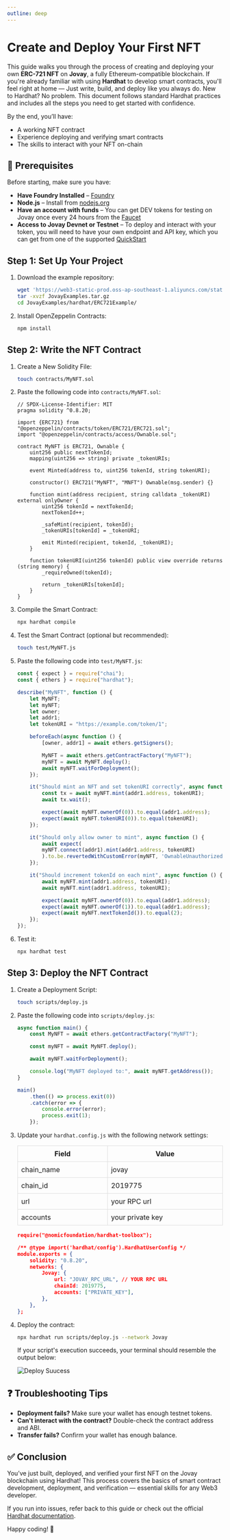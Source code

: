 ```yaml
---
outline: deep
---
```


# Create and Deploy Your First NFT
This guide walks you through the process of creating and deploying your own **ERC-721 NFT** on **Jovay**, a fully Ethereum-compatible blockchain. If you're already familiar with using **Hardhat** to develop smart contracts, you'll feel right at home — Just write, build, and deploy like you always do. New to Hardhat? No problem. This document follows standard Hardhat practices and includes all the steps you need to get started with confidence.

By the end, you’ll have:
- A working NFT contract
- Experience deploying and verifying smart contracts
- The skills to interact with your NFT on-chain

## 🧰 Prerequisites

Before starting, make sure you have:
- **Have Foundry Installed** – [Foundry](https://book.getfoundry.sh/getting-started/installation)
- **Node.js** – Install from [nodejs.org](https://nodejs.org/)
- **Have an account with funds** – You can get DEV tokens for testing on Jovay once every 24 hours from the [Faucet](https://zan.top/faucet/jovay)
- **Access to Jovay Devnet or Testnet** – To deploy and interact with your token, you will need to have your own endpoint and API key, which you can get from one of the supported [QuickStart](./developer-quickstart.md)

## Step 1: Set Up Your Project
1. Download the example repository:
    ```bash
    wget 'https://web3-static-prod.oss-ap-southeast-1.aliyuncs.com/static/Jovay/JovayExamples.tar.gz'
    tar -xvzf JovayExamples.tar.gz
    cd JovayExamples/hardhat/ERC721Example/
    ```
2. Install OpenZeppelin Contracts:
    ```bash
    npm install
    ```

## Step 2: Write the NFT Contract
1. Create a New Solidity File:
    ```bash
    touch contracts/MyNFT.sol
    ```

2. Paste the following code into `contracts/MyNFT.sol`:
    ```solidity
    // SPDX-License-Identifier: MIT
    pragma solidity ^0.8.20;

    import {ERC721} from "@openzeppelin/contracts/token/ERC721/ERC721.sol";
    import "@openzeppelin/contracts/access/Ownable.sol";

    contract MyNFT is ERC721, Ownable {
        uint256 public nextTokenId;
        mapping(uint256 => string) private _tokenURIs;

        event Minted(address to, uint256 tokenId, string tokenURI);

        constructor() ERC721("MyNFT", "MNFT") Ownable(msg.sender) {}

        function mint(address recipient, string calldata _tokenURI) external onlyOwner {
            uint256 tokenId = nextTokenId;
            nextTokenId++;

            _safeMint(recipient, tokenId);
            _tokenURIs[tokenId] = _tokenURI;

            emit Minted(recipient, tokenId, _tokenURI);
        }

        function tokenURI(uint256 tokenId) public view override returns (string memory) {
            _requireOwned(tokenId);

            return _tokenURIs[tokenId];
        }
    }
    ```

3. Compile the Smart Contract:
    ```bash
    npx hardhat compile
    ```
4. Test the Smart Contract (optional but recommended):
    ```bash
    touch test/MyNFT.js
    ```

5. Paste the following code into `test/MyNFT.js`:
    ```js
    const { expect } = require("chai");
    const { ethers } = require("hardhat");

    describe("MyNFT", function () {
        let MyNFT;
        let myNFT;
        let owner;
        let addr1;
        let tokenURI = "https://example.com/token/1";

        beforeEach(async function () {
            [owner, addr1] = await ethers.getSigners();

            MyNFT = await ethers.getContractFactory("MyNFT");
            myNFT = await MyNFT.deploy();
            await myNFT.waitForDeployment();
        });

        it("Should mint an NFT and set tokenURI correctly", async function () {
            const tx = await myNFT.mint(addr1.address, tokenURI);
            await tx.wait();

            expect(await myNFT.ownerOf(0)).to.equal(addr1.address);
            expect(await myNFT.tokenURI(0)).to.equal(tokenURI);
        });

        it("Should only allow owner to mint", async function () {
            await expect(
            myNFT.connect(addr1).mint(addr1.address, tokenURI)
            ).to.be.revertedWithCustomError(myNFT, 'OwnableUnauthorizedAccount');
        });

        it("Should increment tokenId on each mint", async function () {
            await myNFT.mint(addr1.address, tokenURI);
            await myNFT.mint(addr1.address, tokenURI);

            expect(await myNFT.ownerOf(0)).to.equal(addr1.address);
            expect(await myNFT.ownerOf(1)).to.equal(addr1.address);
            expect(await myNFT.nextTokenId()).to.equal(2);
        });
    });
    ```

6. Test it:
    ```bash
    npx hardhat test
    ```

## Step 3: Deploy the NFT Contract
1. Create a Deployment Script:
    ```bash
    touch scripts/deploy.js
    ```
2. Paste the following code into `scripts/deploy.js`:
    ```js
    async function main() {
        const MyNFT = await ethers.getContractFactory("MyNFT");

        const myNFT = await MyNFT.deploy();

        await myNFT.waitForDeployment();

        console.log("MyNFT deployed to:", await myNFT.getAddress());
    }

    main()
        .then(() => process.exit(0))
        .catch(error => {
            console.error(error);
            process.exit(1);
        });
    ```

3. Update your `hardhat.config.js` with the following network settings:
    <table class="responsive-table">
    <thead>
        <tr>
            <th>Field</th>
            <th>Value</th>
        </tr>
    </thead>
    <tbody>
        <tr>
            <td>chain_name</td>
            <td>jovay</td>
        </tr>
        <tr>
            <td>chain_id</td>
            <td>2019775</td>
        </tr>
        <tr>
            <td>url</td>
            <td>your RPC url</td>
        </tr>
        <tr>
            <td>accounts</td>
            <td>your private key</td>
        </tr>
    </tbody>
    </table>

    ```json
    require("@nomicfoundation/hardhat-toolbox");

    /** @type import('hardhat/config').HardhatUserConfig */
    module.exports = {
        solidity: "0.8.20",
        networks: {
            Jovay: {
                url: "JOVAY_RPC_URL", // YOUR RPC URL
                chainId: 2019775,
                accounts: ["PRIVATE_KEY"],
            },
        },
    };
    ```

4. Deploy the contract:
    ```bash
    npx hardhat run scripts/deploy.js --network Jovay
    ```
    If your script's execution succeeds, your terminal should resemble the output below:

    ![Deploy Suucess](/Images/foundry-hardhat-tutorial/deploy-success-nft-hardhat.png)


## ❓ Troubleshooting Tips
- **Deployment fails?** Make sure your wallet has enough testnet tokens.
- **Can't interact with the contract?** Double-check the contract address and ABI.
- **Transfer fails?** Confirm your wallet has enough balance.

## ✅ Conclusion
You’ve just built, deployed, and verified your first NFT on the Jovay blockchain using Hardhat! This process covers the basics of smart contract development, deployment, and verification — essential skills for any Web3 developer.

If you run into issues, refer back to this guide or check out the official [Hardhat documentation](https://hardhat.org/docs).

Happy coding! 🚀

<style>
  .responsive-table {
    width: 100%;
    border-collapse: collapse;
    display: table !important;
  }
  .responsive-table th, .responsive-table td {
    border: 1px solid #ddd;
    padding: 8px;
  }
</style>